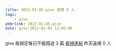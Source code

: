 ```yaml
---
title: 2022-02-05-give 違規 0 人
tags:
    - give
abbrlink: 2022-02-05-give
date: give-2022-02-05 12:00:00
---
```

give 板規定每日不能超過 3 篇 [板規連結](https://www.ptt.cc/bbs/give/M.1612495900.A.C32.html)
昨天違規 0 人